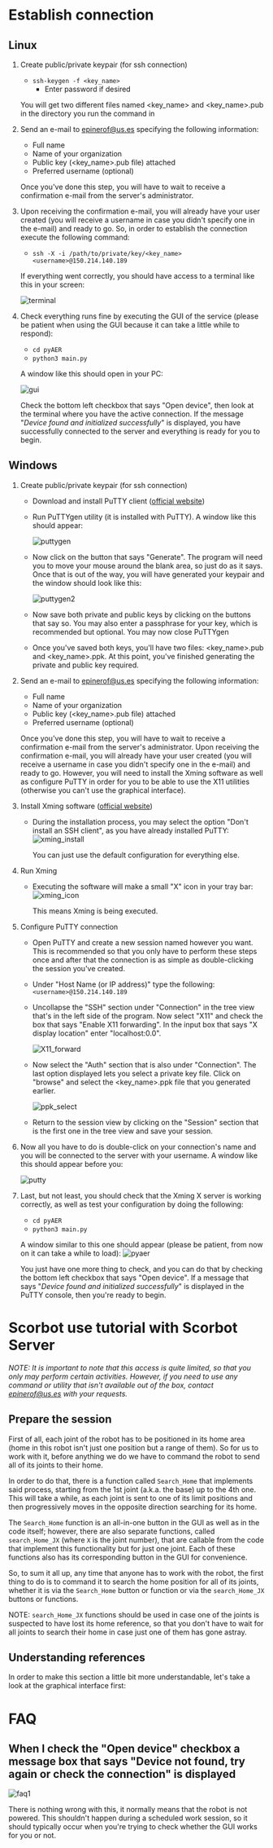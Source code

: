 # Establish connection

## Linux 

1. Create public/private keypair (for ssh connection)
    * ```ssh-keygen -f <key_name>```
        * Enter password if desired
    
    You will get two different files named <key_name> and <key_name>.pub in the directory you run the command in

2. Send an e-mail to epinerof@us.es specifying the following information:
    * Full name 
    * Name of your organization
    * Public key (<key_name>.pub file) attached
    * Preferred username (optional)

    Once you've done this step, you will have to wait to receive a confirmation e-mail from the server's administrator.

3. Upon receiving the confirmation e-mail, you will already have your user created (you will receive a username in case you didn't specify one in the e-mail) and ready to go. So, in order to establish the connection execute the following command:

    * ```ssh -X -i /path/to/private/key/<key_name> <username>@150.214.140.189```

    If everything went correctly, you should have access to a terminal like this in your screen:

    ![terminal](./terminal.jpg)
    

4. Check everything runs fine by executing the GUI of the service (please be patient when using the GUI because it can take a little while to respond):
    * ```cd pyAER```
    * ```python3 main.py```

    A window like this should open in your PC:

    ![gui](./gui.jpg)

    Check the bottom left checkbox that says "Open device", then look at the terminal where you have the active connection. If the message "*Device found and initialized successfully*" is displayed, you have successfully connected to the server and everything is ready for you to begin.

## Windows
1. Create public/private keypair (for ssh connection)
    * Download and install PuTTY client ([official website](https://www.chiark.greenend.org.uk/~sgtatham/putty/latest.html))

    * Run PuTTYgen utility (it is installed with PuTTY). A window like this should appear:
        
        ![puttygen](./puttygen.jpg)

    * Now click on the button that says "Generate". The program will need you to move your mouse around the blank area, so just do as it says. Once that is out of the way, you will have generated your keypair and the window should look like this:

        ![puttygen2](./puttygen2.jpg)

    * Now save both private and public keys by clicking on the buttons that say so. You may also enter a passphrase for your key, which is recommended but optional. You may now close PuTTYgen 

    * Once you've saved both keys, you'll have two files: <key_name>.pub and <key_name>.ppk. At this point, you've finished generating the private and public key required.

2. Send an e-mail to epinerof@us.es specifying the following information:
    * Full name 
    * Name of your organization
    * Public key (<key_name>.pub file) attached
    * Preferred username (optional)

    Once you've done this step, you will have to wait to receive a confirmation e-mail from the server's administrator. Upon receiving the confirmation e-mail, you will already have your user created (you will receive a username in case you didn't specify one in the e-mail) and ready to go. However, you will need to install the Xming software as well as configure PuTTY in order for you to be able to use the X11 utilities (otherwise you can't use the graphical interface).  

3. Install Xming software ([official website](https://sourceforge.net/projects/xming/))
    * During the installation process, you may select the option "Don't install an SSH client", as you have already installed PuTTY: ![xming_install](./xming_install.jpg)

        You can just use the default configuration for everything else.

4. Run Xming
    * Executing the software will make a small "X" icon in your tray bar:
    ![xming_icon](./xming_icon.jpg)
    
        This means Xming is being executed. 
5. Configure PuTTY connection
    * Open PuTTY and create a new session named however you want. This is recommended so that you only have to perform these steps once and after that the connection is as simple as double-clicking the session you've created.
    
    * Under "Host Name (or IP address)" type the following: ```<username>@150.214.140.189```

    * Uncollapse the "SSH" section under "Connection" in the tree view that's in the left side of the program. Now select "X11" and check the box that says "Enable X11 forwarding". In the input box that says "X display location" enter "localhost:0.0".

        ![X11_forward](./x11_forward.jpg) 
    
    * Now select the "Auth" section that is also under "Connection". The last option displayed lets you select a private key file. Click on "browse" and select the <key_name>.ppk file that you generated earlier.

        ![ppk_select](./ppk_select.jpg) 

    * Return to the session view by clicking on the "Session" section that is the first one in the tree view and save your session. 
    
6. Now all you have to do is double-click on your connection's name and you will be connected to the server with your username. A window like this should appear before you: 

    ![putty](./putty.jpg)


7. Last, but not least, you should check that the Xming X server is working correctly, as well as test your configuration by doing the following:
    
    * ```cd pyAER```
    * ```python3 main.py```

    A window similar to this one should appear (please be patient, from now on it can take a while to load):
    ![pyaer](./pyaer.jpg)

    You just have one more thing to check, and you can do that by checking the bottom left checkbox that says "Open device". If a message that says "*Device found and initialized successfully*" is displayed in the PuTTY console, then you're ready to begin.


# Scorbot use tutorial with Scorbot Server

*NOTE: It is important to note that this access is quite limited, so that you only may perform certain activities. However, if you need to use any command or utility that isn't available out of the box, contact epinerof@us.es with your requests.*

## Prepare the session

First of all, each joint of the robot has to be positioned in its home area (home in this robot isn't just one position but a range of them). So for us to work with it, before anything we do we have to command the robot to send all of its joints to their home.

In order to do that, there is a function called ```Search_Home``` that implements said process, starting from the 1st joint (a.k.a. the base) up to the 4th one. This will take a while, as each joint is sent to one of its limit positions and then progressively moves in the opposite direction searching for its home.

The ```Search_Home``` function is an all-in-one button in the GUI as well as in the code itself; however, there are also separate functions, called ```search_Home_JX``` (where ```X``` is the joint number), that are callable from the code that implement this functionality but for just one joint. Each of these functions also has its corresponding button in the GUI for convenience. 

So, to sum it all up, any time that anyone has to work with the robot, the first thing to do is to command it to search the home position for all of its joints, whether it is via the ```Search_Home``` button or function or via the ```search_Home_JX``` buttons or functions.

NOTE: ```search_Home_JX``` functions should be used in case one of the joints is suspected to have lost its home reference, so that you don't have to wait for all joints to search their home in case just one of them has gone astray.

## Understanding references

In order to make this section a little bit more understandable, let's take a look at the graphical interface first:


# FAQ 

## When I check the "Open device" checkbox a message box that says "Device not found, try again or check the connection" is displayed

![faq1](./faq1.jpg)

There is nothing wrong with this, it normally means that the robot is not powered. This shouldn't happen during a scheduled work session, so it should typically occur when you're trying to check whether the GUI works for you or not.